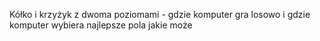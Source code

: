 Kółko i krzyżyk z dwoma poziomami - gdzie komputer gra losowo i gdzie komputer wybiera najlepsze pola jakie może
